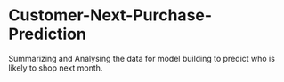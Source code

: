 # Customer-Next-Purchase-Prediction
Summarizing and Analysing the data for model building to predict who is likely to shop next month.

